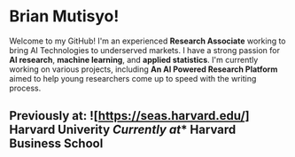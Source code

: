 
# Brian Mutisyo!

Welcome to my GitHub! I'm an experienced **Research Associate** working to bring AI Technologies to underserved markets. I have a strong passion for **AI research**, **machine learning**, and **applied statistics**. I'm currently working on various projects, including **An AI Powered Research Platform** aimed to help young researchers come up to speed with the writing process. 

**Previously at: ![https://seas.harvard.edu/] Harvard Univerity**
*Currently at** Harvard Business School
---

